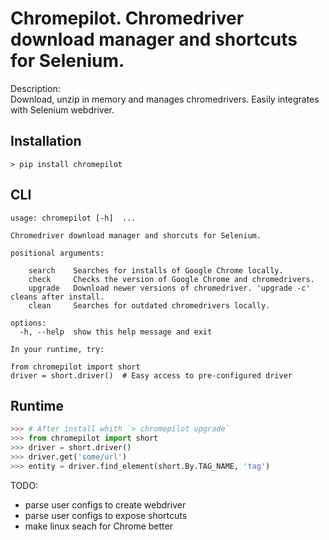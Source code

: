 # Chromepilot. Chromedriver download manager and shortcuts for Selenium.

Description:  
Download, unzip in memory and manages chromedrivers.
Easily integrates with Selenium webdriver.

## Installation
~~~
> pip install chromepilot
~~~

## CLI
~~~
usage: chromepilot [-h]  ...

Chromedriver download manager and shorcuts for Selenium.

positional arguments:
  
    search    Searches for installs of Google Chrome locally.
    check     Checks the version of Google Chrome and chromedrivers.
    upgrade   Download newer versions of chromedriver. 'upgrade -c' cleans after install.
    clean     Searches for outdated chromedrivers locally.

options:
  -h, --help  show this help message and exit

In your runtime, try:

from chromepilot import short
driver = short.driver()  # Easy access to pre-configured driver
~~~

## Runtime
~~~Python
>>> # After install whith `> chromepilot upgrade`
>>> from chromepilot import short
>>> driver = short.driver()
>>> driver.get('some/url')
>>> entity = driver.find_element(short.By.TAG_NAME, 'tag')
~~~

TODO:
- parse user configs to create webdriver
- parse user configs to expose shortcuts
- make linux seach for Chrome better
